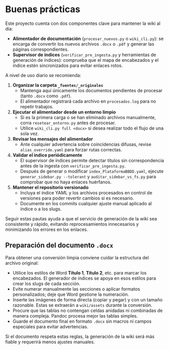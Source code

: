 # Buenas prácticas

Este proyecto cuenta con dos componentes clave para mantener la wiki al día:

 - **Alimentador de documentación** (`procesar_nuevos.py` o `wiki_cli.py`): se encarga de convertir los nuevos archivos `.docx` o `.pdf` y generar las páginas correspondientes.
- **Supervisor de índices** (`verificar_pre_ingesta.py` y herramientas de generación de índices): comprueba que el mapa de encabezados y el índice estén sincronizados para evitar enlaces rotos.

A nivel de uso diario se recomienda:

1. **Organizar la carpeta `_fuentes/_originales`**
   - Mantenga aquí únicamente los documentos pendientes de procesar (tanto `.docx` como `.pdf`).
   - El alimentador registrará cada archivo en `procesados.log` para no repetir trabajos.
2. **Ejecutar el alimentador desde un entorno limpio**
   - Si es la primera carga o se han eliminado archivos manualmente, corra `resetear_entorno.py` antes de procesar.
   - Utilice `wiki_cli.py full <docx>` si desea realizar todo el flujo de una sola vez.
3. **Revisar los mensajes del alimentador**
   - Ante cualquier advertencia sobre coincidencias difusas, revise `alias_override.yaml` para forzar rutas correctas.
4. **Validar el índice periódicamente**
   - El supervisor de índices permite detectar títulos sin correspondencia antes de la ingesta con `verificar_pre_ingesta.py`.
   - Después de generar o modificar `index_PlataformaBBDD.yaml`, ejecute `generar_sidebar.py --tolerant` y `auditar_sidebar_vs_fs.py` para comprobar que no haya enlaces huérfanos.
5. **Mantener el repositorio versionado**
   - Incluya el índice YAML y los archivos procesados en control de versiones para poder revertir cambios si es necesario.
   - Documente en los commits cualquier ajuste manual aplicado al índice o a los slugs.

Seguir estas pautas ayuda a que el servicio de generación de la wiki sea consistente y rápido, evitando reprocesamientos innecesarios y minimizando los errores en los enlaces.

## Preparación del documento `.docx`

Para obtener una conversión limpia conviene cuidar la estructura del archivo original:

* Utilice los estilos de Word **Título 1**, **Título 2**, etc. para marcar los encabezados. El generador de índices se apoya en esos estilos para crear los slugs de cada sección.
* Evite numerar manualmente las secciones o aplicar formatos personalizados; deje que Word gestione la numeración.
* Inserte las imágenes de forma directa (copiar y pegar) y con un tamaño razonable. Estas se extraerán a `wiki/assets` durante la conversión.
* Procure que las tablas no contengan celdas anidadas ni combinadas de manera compleja. Pandoc procesa mejor las tablas simples.
* Guarde el documento final en formato `.docx` sin macros ni campos especiales para evitar advertencias.

Si el documento respeta estas reglas, la generación de la wiki será más fiable y requerirá menos ajustes manuales.

